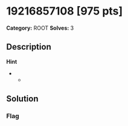# 19216857108 [975 pts]

**Category:** ROOT
**Solves:** 3

## Description
>

**Hint**
* -

## Solution

### Flag

